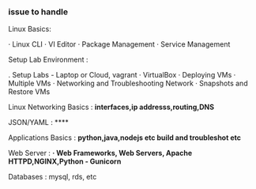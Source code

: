 ### issue to handle

Linux Basics:

· Linux CLI
· VI Editor
· Package Management
· Service Management

Setup Lab Environment :

. Setup Labs - Laptop or Cloud, vagrant
· VirtualBox
· Deploying VMs
· Multiple VMs
· Networking and Troubleshooting
Network
· Snapshots and Restore VMs

Linux Networking Basics : **interfaces,ip addresss,routing,DNS**


JSON/YAML : ****

Applications Basics : **python,java,nodejs etc build and troubleshot etc**

Web Server : **· Web Frameworks, Web Servers, Apache HTTPD,NGINX,Python - Gunicorn**

Databases : mysql, rds, etc


